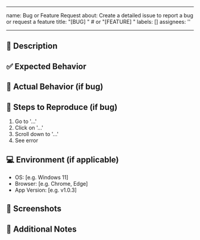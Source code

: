
---
name: Bug or Feature Request
about: Create a detailed issue to report a bug or request a feature
title: "[BUG] "  # or "[FEATURE] "
labels: []
assignees: ''

---

## 📝 Description

<!-- A clear and concise description of what the bug or feature is. -->

## ✅ Expected Behavior

<!-- Describe what you expected to happen. -->

## 🐛 Actual Behavior (if bug)

<!-- Describe what actually happens. -->

## 🔁 Steps to Reproduce (if bug)

1. Go to '...'
2. Click on '...'
3. Scroll down to '...'
4. See error

## 💻 Environment (if applicable)

- OS: [e.g. Windows 11]
- Browser: [e.g. Chrome, Edge]
- App Version: [e.g. v1.0.3]

## 📸 Screenshots

<!-- If applicable, add screenshots to help explain your problem or feature. -->

## 🧩 Additional Notes

<!-- Add any other context, error logs, or links about the issue here. -->
